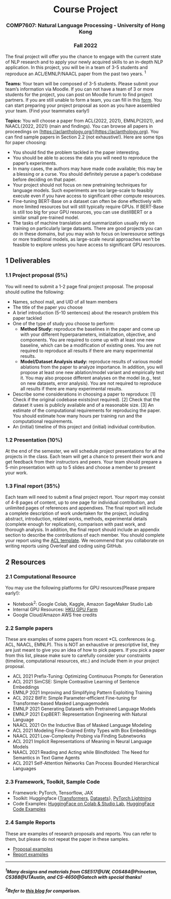<p align="center">
  <h1 align="center">Course Project</h1>
  <h3 align="center">COMP7607: Natural Language Processing - University of Hong Kong</h3>
  <h3 align="center">Fall 2022</h3>
</p>

The final project will offer you the chance to engage with the current state of NLP research and to apply your newly acquired skills to an in-depth NLP application. In this project, you will be in a team of 3-5 students and reproduce an ACL/EMNLP/NAACL paper from the past two years. <sup>1</sup>

**Teams:** Your team will be composed of 3-5 students. Please submit your team’s information via Moodle. If you can not have a team of 3 or more students for the project, you can post on Moodle forum to find project partners. If you are still unable to form a team, you can fill in this [form](https://forms.gle/DEDJ2cvNkMLzwUtZ8). You can start preparing your project proposal as soon as you have assembled your team. (Find your teammates early!)

**Topics:** You will choose a paper from ACL{2022, 2021}, EMNLP{2021}, and NAACL{2022, 2021} (main and findings). You can browse all papers in proceedings on [https://aclanthology.org/](https://aclanthology.org). You can find sample papers in Section 2.2 (not exhaustive!). Here are some tips for paper choosing:

- You should find the problem tackled in the paper interesting.
- You should be able to access the data you will need to reproduce the paper’s experiments.
- In many cases, the authors may have made code available; this may be a blessing or a curse. You should definitely peruse a paper’s codebase before deciding on that paper.
- Your project should not focus on new pretraining techniques for language models. Such experiments are too large-scale to feasibly execute even if you have access to significant other compute resources.
- Fine-tuning BERT-Base on a dataset can often be done effectively with more limited resources but will still typically require GPUs. If BERT-Base is still too big for your GPU resources, you can use distillBERT or a similar small pre-trained model.
- The tasks of machine translation and summarization usually rely on training on particularly large datasets. There are good projects you can do in these domains, but you may wish to focus on lowresource settings or more traditional models, as large-scale neural approaches won’t be feasible to explore unless you have access to significant GPU resources.

## 1 Deliverables

### 1.1 Project proposal (5%)

You will need to submit a 1-2 page final project proposal. The proposal should outline the following:

- Names, school mail, and UID of all team members
- The title of the paper you choose
- A brief introduction (5-10 sentences) about the research problem this paper tackled
- One of the type of study you choose to perform:
  - **Method Study:** reproduce the baselines in the paper and come up with your different hyperparameters, initialization, objective, and components. You are required to come up with at least one new baseline, which can be a modification of existing ones. You are not required to reproduce all results if there are many experimental results.
  - **Model/Dataset Analysis study:** reproduce results of various model ablations from the paper to analyze importance. In addition, you will propose at least one new ablation/model variant and empirically test it. You may also propose different analyses on the model (e.g., test on new datasets, error analysis). You are not required to reproduce all results if there are many experimental results.
- Describe some considerations in choosing a paper to reproduce: [1] Check if the original codebase exists(not required). [2] Check that the dataset it uses is publicly available and of a reasonable size. [3] An estimate of the computational requirements for reproducing the paper. You should estimate how many hours per training run and the computational requirements.
- An (initial) timeline of this project and (initial) individual contribution.

### 1.2 Presentation (10%)

At the end of the semester, we will schedule project presentations for all the projects in the class. Each
team will get a chance to present their work and get feedback from their instructors and peers. Your team
should prepare a 5-min presentation with up to 5 slides and choose a member to present your work.

### 1.3 Final report (35%)

Each team will need to submit a final project report. Your report may consist of 4-8 pages of content,
up to one page for individual contribution, and unlimited pages of references and appendixes. The final
report will include a complete description of work undertaken for the project, including abstract, introduction, related works, methods, experimental details (complete enough for replication), comparison
with past work, and thorough analysis. In addition, the final report should include an appendix section
to describe the contributions of each member. You should complete your report using the [ACL template](https://github.com/acl-org/acl-style-files).
We recommend that you collaborate on writing reports using Overleaf and coding using GitHub.

## 2 Resources

### 2.1 Computational Resource

You may use the following platforms for GPU resources(Please prepare early!):

- Notebook<sup>2</sup>: Google Colab, Kaggle, Amazon SageMaker Studio Lab
- Internal GPU Resources: [HKU GPU Farm](https://www.cs.hku.hk/gpu-farm/home)
- Google Cloud/Amazon AWS free credits

### 2.2 Sample papers

These are examples of some papers from recent \*CL conferences (e.g. ACL, NAACL, EMNLP). This is NOT an exhaustive or prescriptive list, they are just meant to give you an idea of how to pick papers. If you pick a paper from this list, please make sure to carefully consider your constraints (timeline, computational resources, etc.) and include them in your project proposal.

- ACL 2021 Prefix-Tuning: Optimizing Continuous Prompts for Generation
- ACL 2021 SimCSE: Simple Contrastive Learning of Sentence Embeddings
- EMNLP 2021 Improving and Simplifying Pattern Exploiting Training
- ACL 2022 BitFit: Simple Parameter-efficient Fine-tuning for Transformer-based Masked Languagemodels
- EMNLP 2021 Generating Datasets with Pretrained Language Models
- EMNLP 2021 ExpBERT: Representation Engineering with Natural Language
- NAACL 2021 On the Inductive Bias of Masked Language Modeling
- ACL 2021 Modeling Fine-Grained Entity Types with Box Embeddings
- NAACL 2021 Low-Complexity Probing via Finding Subnetworks
- ACL 2021 Implicit Representations of Meaning in Neural Language Models
- NAACL 2021 Reading and Acting while Blindfolded: The Need for Semantics in Text Game Agents
- ACL 2021 Self-Attention Networks Can Process Bounded Hierarchical Languages

### 2.3 Framework, Toolkit, Sample Code

- Framework: PyTorch, Tensorflow, JAX
- Toolkit: Huggingface {[Transformers](https://github.com/huggingface/transformers), [Datasets](https://github.com/huggingface/datasets)}, [PyTorch Lightning](https://www.pytorchlightning.ai)
- Code Examples: [HuggingFace on Colab & Studio Lab](https://huggingface.co/docs/transformers/notebooks), [HuggingFace Code Examples](https://github.com/huggingface/transformers/tree/main/examples)

### 2.4 Sample Reports

These are examples of research proposals and reports. You can refer to them, but please do not repeat the paper in these samples.

- [Proposal examples](https://www.dropbox.com/sh/y0zjhphvyh2e683/AACMgba_AqzwqDgUUZ075vhna?dl=0)
- [Report examples](https://www.dropbox.com/sh/vkde9q2ca1yt1ri/AADxOCyhHRrdQKV5IibrkLYua?dl=0)

---

##### <sup>1</sup>Many designs and materials from CSE517@UW, COS484@Princeton, CS388@UTAustin, and CS-4650@Gatech with special thanks!

##### <sup>2</sup>Refer to [this blog](https://benjaminwarner.dev/2021/12/08/testing-amazon-sagemaker-studio-lab) for comparison.
